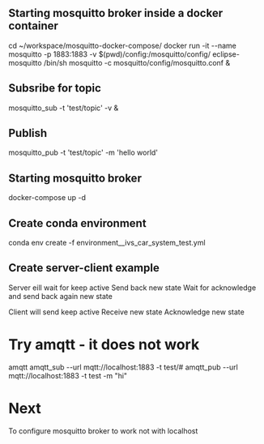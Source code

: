 ## Starting mosquitto broker inside a docker container
cd ~/workspace/mosquitto-docker-compose/
docker run -it --name mosquitto -p 1883:1883 -v $(pwd)/config:/mosquitto/config/ eclipse-mosquitto /bin/sh
mosquitto -c mosquitto/config/mosquitto.conf &

## Subsribe for topic
mosquitto_sub -t 'test/topic' -v &

## Publish
mosquitto_pub -t 'test/topic' -m 'hello world'

## Starting mosquitto broker
docker-compose up -d

## Create conda environment
conda env create -f environment__ivs_car_system_test.yml

## Create server-client example
Server eill wait for keep active
Send back new state
Wait for acknowledge and send back again new state

Client will send keep active
Receive new state
Acknowledge new state

# Try amqtt - it does not work
amqtt
amqtt_sub --url mqtt://localhost:1883 -t test/#
amqtt_pub --url mqtt://localhost:1883 -t test -m "hi"

# Next 
To configure mosquitto broker to work not with localhost
